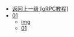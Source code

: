 - [返回上一级 [gRPC教程]](go语言学习/gRPC教程/)
- [01](go语言学习/gRPC教程/01/)
  - [img](go语言学习/gRPC教程/01/img/)
  - [01](go语言学习/gRPC教程/01/01.md)
